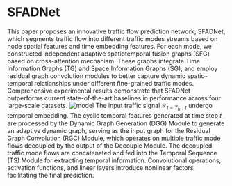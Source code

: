 # SFADNet
This paper proposes an innovative traffic flow prediction
network, SFADNet, which segments traffic flow into different traffic modes streams based on node
spatial features and time embedding features. For each mode, we constructed independent adaptive
spatiotemporal fusion graphs (SFG) based on cross-attention mechanism. These graphs integrate Time
Information Graphs (TG) and Space Information Graphs (SG), and employ residual graph convolution
modules to better capture dynamic spatio-temporal relationships under different fine-grained traffic
modes. Comprehensive experimental results demonstrate that SFADNet outperforms current state-of-the-art baselines in performance across four large-scale datasets.
![model](https://github.com/MeiWu2/SFADNet/assets/101339621/746dad2d-f802-417d-a2fa-b12a9fdd5170)
The input traffic signal $\mathcal{X}_{t-T_h:t}$
undergo temporal embedding. The cyclic temporal features
generated at time step 𝑡 are processed by the Dynamic Graph
Generation (DGG) Module to generate an adaptive dynamic
graph, serving as the input graph for the Residual Graph
Convolution (RGC) Module, which operates on multiple
traffic mode flows decoupled by the output of the Decouple
Module. The decoupled traffic mode flows are concatenated and fed into the Temporal Sequence (TS) Module for
extracting temporal information. Convolutional operations,
activation functions, and linear layers introduce nonlinear
factors, facilitating the final prediction.

